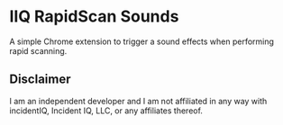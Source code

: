 # IIQ RapidScan Sounds
A simple Chrome extension to trigger a sound effects when performing rapid scanning.

## Disclaimer
I am an independent developer and I am not affiliated in any way with incidentIQ, Incident IQ, LLC, or any affiliates thereof.
